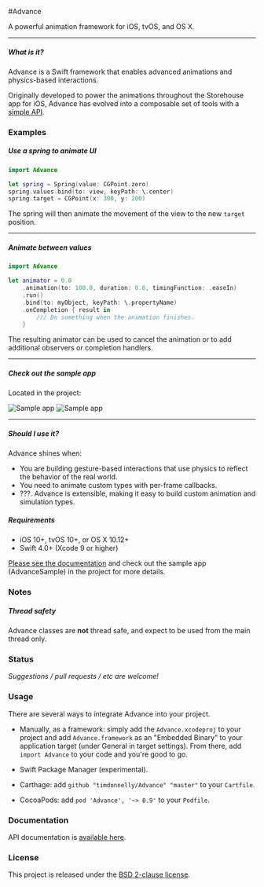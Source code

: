 #Advance

A powerful animation framework for iOS, tvOS, and OS X.

---

##### What is it?
Advance is a Swift framework that enables advanced animations and physics-based interactions.

Originally developed to power the animations throughout the Storehouse app for iOS, Advance has evolved into a composable set of tools with a [simple API](http://timdonnelly.github.io/Advance/docs).

### Examples

##### Use a spring to animate UI

```swift
import Advance

let spring = Spring(value: CGPoint.zero)
spring.values.bind(to: view, keyPath: \.center)
spring.target = CGPoint(x: 300, y: 200)

```
The spring will then animate the movement of the view to the new `target` position.

****

##### Animate between values

```swift
import Advance

let animator = 0.0
    .animation(to: 100.0, duration: 0.6, timingFunction: .easeIn)
    .run()
    .bind(to: myObject, keyPath: \.propertyName)
    .onCompletion { result in
        /// Do something when the animation finishes.
    }

```

The resulting animator can be used to cancel the animation or to add additional observers or completion handlers.

****

##### Check out the sample app
Located in the project:

![Sample app](https://github.com/timdonnelly/Advance/raw/master/assets/nav.gif)
![Sample app](https://github.com/timdonnelly/Advance/raw/master/assets/logo.gif)

****

##### Should I use it?
Advance shines when:

* You are building gesture-based interactions that use physics to reflect the behavior of the real world.
* You need to animate custom types with per-frame callbacks.
* ???. Advance is extensible, making it easy to build custom animation and simulation types.

##### Requirements
* iOS 10+, tvOS 10+, or OS X 10.12+
* Swift 4.0+ (Xcode 9 or higher)

[Please see the documentation](http://timdonnelly.github.io/Advance/docs) and check out the sample app (AdvanceSample) in the project for more details.

### Notes

##### Thread safety

Advance classes are **not** thread safe, and expect to be used from the main thread only.

### Status

*Suggestions / pull requests / etc are welcome!*

### Usage

There are several ways to integrate Advance into your project.

* Manually, as a framework: simply add the `Advance.xcodeproj` to your project and add `Advance.framework` as an "Embedded Binary" to your application target (under General in target settings). From there, add `import Advance` to your code and you're good to go.

* Swift Package Manager (experimental).

* Carthage: add `github "timdonnelly/Advance" "master"` to your `Cartfile`.

* CocoaPods: add `pod 'Advance', '~> 0.9'` to your `Podfile`.

### Documentation
API documentation is [available here](http://timdonnelly.github.io/Advance/docs).

### License
This project is released under the [BSD 2-clause license](https://github.com/timdonnelly/Advance/blob/master/LICENSE).
